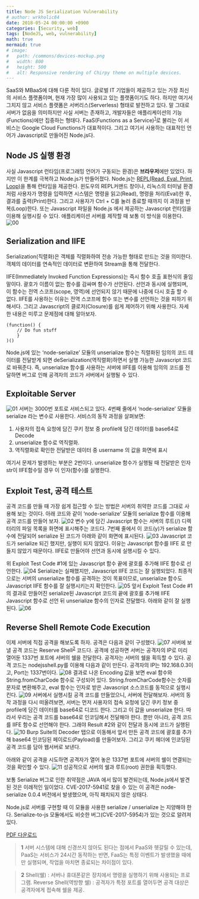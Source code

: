```yaml
---
title: Node JS Serialization Vulnerability
# author: wrkholic84
date: 2018-05-24 00:00:00 +0900
categories: [Security, web]
tags: [NodeJS, web, vulnerability]
math: true
mermaid: true
# image:
#   path: /commons/devices-mockup.png
#   width: 800
#   height: 500
#   alt: Responsive rendering of Chirpy theme on multiple devices.
---
```

SaaS와 MBaaS에 대해 다룬 적이 있다. 글로벌 IT 기업들이 제공하고 있는 가장 최신의 서비스 플랫폼이며, 현재 가장 많이 사용되고 있는 플랫폼이기도 하다. 하지만 여기서 그치지 않고 서비스 플랫폼은 서버리스(Serverless) 형태로 발전하고 있다. 말 그대로 서버가 없음을 의미하지만 사실 서버는 존재하고, 개발자들은 애플리케이션의 기능(Functions)에만 집중하는 형태다. FaaS(Functions as a Service)<sup id="a1">[1](#footnote1)</sup>로 불리는 이 서비스는 Google Cloud Functions가 대표적이다. 그리고 여기서 사용하는 대표적인 언어가 Javascript로 만들어진 Node.js다.

## Node JS 실행 환경
사실 Javascript 런타임(프로그래밍 언어가 구동되는 환경)은 **브라우저**에만 있었다. 하지만 이 한계를 극복하고 Node.js가 만들어졌다. Node.js는 <U>REPL(Read, Eval, Print, Loop)</U>을 통해 런타임을 제공한다. 윈도우의 REPL커맨드 창이나, 리눅스의 터미널 환경처럼 사용자가 명령을 입력하면 시스템은 명령을 읽고(Read), 명령을 처리(Eval)한 후, 결과를 출력(Print)한다. 그리고 사용자가 Ctrl + C를 눌러 종료할 때까지 이 과정을 반복(Loop)한다. 또는 Javascript 파일을 Node.js 에서 제공하는 Javascript 런타임을 이용해 실행시킬 수 있다. 애플리케이션 서버를 제작할 때 보통 이 방식을 이용한다.
![00](/assets/images/posts/20180514NodeJSRCE/00.png)
## Serialization and IIFE
Serialization(직렬화)은 객체를 직렬화하여 전송 가능한 형태로 만드는 것을 의미한다. 객체의 데이터를 연속적인 데이터로 변환하여 Stream을 통해 전달한다.

IIFE(Immediately Invoked Function Expressions)는 즉시 함수 호출 표현식의 줄임말이다. 괄호가 이름이 없는 함수를 감싸며 함수가 선언된다. 선언과 동시에 실행되며, 이 함수는 전역 스코프(scope, 영역)에 선언되지 않기 때문에 나중에 다시 호출 할 수 없다. IIFE를 사용하는 이유는 전역 스코프에 함수 또는 변수를 선언하는 것을 피하기 위해서다. 그리고 Javascript의 클로저(Closure)를 쉽게 제어하기 위해 사용한다. 자세한 내용은 미루고 문제점에 대해 알아보자.

```
(function() {
    // Do fun stuff
    }
)()
```

Node.js에 있는 ‘node-serialize’ 모듈의 unserialize 함수는 직렬화된 임의의 코드 데이터를 전달받게 되면 deSerialization(역직렬화)하면서 실행 가능한 Javascript 코드로 바꿔준다. 즉, unserialize 함수를 사용하는 서버에 IIFE를 이용해 임의의 코드를 전달하면 버그로 인해 공격자의 코드가 서버에서 실행될 수 있다.

## Exploitable Server
![01](/assets/images/posts/20180514NodeJSRCE/01.png)
서버는 3000번 포트로 서비스되고 있다. 4번째 줄에서 ‘node-serialize’ 모듈을 serialize 라는 변수로 사용한다. 서비스의 동작 과정을 살펴보면:

1. 사용자의 접속 요청에 담긴 쿠키 정보 중 profile에 담긴 데이터를 base64로 Decode
2. unserialize 함수로 역직렬화.
3. 역직렬화로 확인한 전달받은 데이터 중 username 의 값을 화면에 표시

여기서 문제가 발생하는 부분은 2번이다. unserialize 함수가 실행될 때 전달받은 인자 str이 IIFE함수일 경우 이 인자(함수)를 실행한다.

## Exploit Test, 공격 테스트
공격 코드를 만들 때 가장 쉽게 접근할 수 있는 방법은 서버의 취약한 코드를 그대로 사용해 보는 것이다. 아래 코드와 같이 ‘node-serialize’ 모듈의 serialize 함수를 이용해 공격 코드를 만들어 보자.
![02](/assets/images/posts/20180514NodeJSRCE/02.png)
변수 y에 담긴 Javascript 함수는 서버의 루트(/) 디렉터리의 파일 목록을 화면에 표시해주는 코드다. 7번째 줄에서 이 코드(y)가 serialize 함수에 전달되어 serialize 된 코드가 아래와 같이 화면에 표시된다.
![03](/assets/images/posts/20180514NodeJSRCE/03.png)
Javascript 코드가 serialize 되긴 했지만, 실행이 되지 않았다. 이유는 Javascript 함수를 IIFE 로 만들지 않았기 때문이다. IIFE로 만들어야 선언과 동시에 실행시킬 수 있다.

위 Exploit Test Code #1에 있는 Javascript 함수 끝에 괄호를 추가해 IIFE 함수로 선언한다.
![04](/assets/images/posts/20180514NodeJSRCE/04.png)
Serialize는 실패했지만, Javascript IIFE 코드는 잘 실행되었다. 최종적으로는 서버의 unserialize 함수를 공격하는 것이 목표이므로, unserialize 함수도 Javascript IIFE 함수를 잘 실행시키는지 확인한다.
![05](/assets/images/posts/20180514NodeJSRCE/05.png)
앞서 Exploit Test Code #1의 결과로 만들어진 serialize된 Javascript 코드의 끝에 괄호를 추가해 IIFE Javascript 함수로 선언 뒤 unserialize 함수의 인자로 전달했다. 아래와 같이 잘 실행된다.
![06](/assets/images/posts/20180514NodeJSRCE/06.png)

## Reverse Shell Remote Code Execution
이제 서버에 직접 공격을 해보도록 하자. 공격은 다음과 같이 구성했다.
![07](/assets/images/posts/20180514NodeJSRCE/07.png)
서버에 보낼 공격 코드는 Reserve Shell<sup id="a2">[2](#footnote2)</sup> 코드다. 공격에 성공하면 서버는 공격자의 IP로 미리 열어둔 1337번 포트에 서버의 쉘을 전달한다. 공격자는 서버의 쉘을 획득할 수 있다. 공격 코드는 nodejsshell.py를 이용해 다음과 같이 만든다. 공격자의 IP는 192.168.0.3이고, Port는 1337번이다.
![08](/assets/images/posts/20180514NodeJSRCE/08.png)
결과로 나온 Encoding 값을 보면 eval 함수와 String.fromCharCode 함수로 구성되어 있다. String.fromCharCode함수는 숫자를 문자로 변환해주고, eval 함수는 인자로 받은 Javascript 소스코드를 동적으로 실행시킨다.
![09](/assets/images/posts/20180514NodeJSRCE/09.png)
서버에서 실행시킬 공격 코드를 만들었으니, 서버에 전달해보자. 서버의 동작 과정을 다시 떠올려보면, 서버는 먼저 사용자의 접속 요청에 담긴 쿠키 정보 중 profile에 담긴 데이터를 base64로 디코드 한다. 그리고 이 값을 unserialize 한다. 따라서 우리는 공격 코드를 base64로 인코딩해서 전달해야 한다. 뿐만 아니라, 공격 코드를 IIFE 함수로 선언해야 한다. 그래야 Result #2와 같이 전달과 동시에 코드가 실행된다.
![10](/assets/images/posts/20180514NodeJSRCE/10.png)
Burp Suite의 Decoder 탭으로 이동해서 앞서 만든 공격 코드에 괄호를 추가해 base64 인코딩된 페이로드(Payload)를 만들어보자. 그리고 쿠키 헤더에 인코딩된 공격 코드를 담아 웹서버로 보낸다.

아래와 같이 공격을 시도하면 공격자가 열어 놓은 1337번 포트에 서버의 쉘이 연결되는 것을 확인할 수 있다.
![11](/assets/images/posts/20180514NodeJSRCE/11.png)
성공적으로 서버의 쉘과 루트(root) 권한을 획득했다.

보통 Serialize 버그로 인한 취약점은 JAVA 에서 많이 발견되는데, Node.js에서 발견된 것은 이례적인 일이었다. CVE-2017-5941로 찾을 수 있는 이 공격은 node-serialize 0.0.4 버전에서 발생했으며, 아직 패치되지 않은 상태다.

Node.js로 서버를 구현할 때 이 모듈을 사용한 serialize / unserialize 는 지양해야 한다. Serialize-to-js 모듈에서도 비슷한 버그(CVE-2017-5954)가 있는 것으로 알려져 있다.

[PDF 다운로드](/assets/images/posts/20180514NodeJSRCE/NodeJSRCE.pdf)

><b id="footnote1">1</b> 서버 시스템에 대해 신경쓰지 않아도 된다는 점에서 PaaS와 헷갈릴 수 있는데, PaaS는 서비스가 24시간 동작하는 반면, FaaS는 특정 이벤트가 발생했을 때에만 실행되며, 작업을 마치면 종료되는 차이점이 있다.

><b id="footnote2">2</b> Shell(쉘) : 서버나 휴대폰같은 장치에서 명령을 실행하기 위해 사용되는 프로그램.
Reverse Shell(역방향 쉘) : 공격자가 특정 포트를 열어두면 공격 대상은 공격자에게 접속해 쉘을 제공.